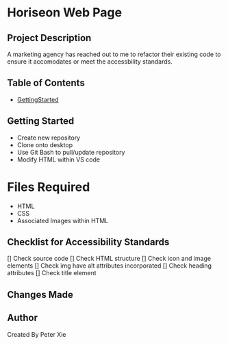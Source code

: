 # Horiseon Web Page

## Project Description

A marketing agency has reached out to me to refactor their existing code to ensure it accomodates or meet the accessbility standards. 

## Table of Contents

- [GettingStarted](#Getting-started)

## Getting Started

- Create new repository
- Clone onto desktop
- Use Git Bash to pull/update repository
- Modify HTML within VS code

# Files Required

- HTML
- CSS
- Associated Images within HTML

## Checklist for Accessibility Standards

[] Check source code
[] Check HTML structure
[] Check icon and image elements
[] Check img have alt attributes incorporated
[] Check heading attributes
[] Check title element

## Changes Made




## Author

Created By Peter Xie


